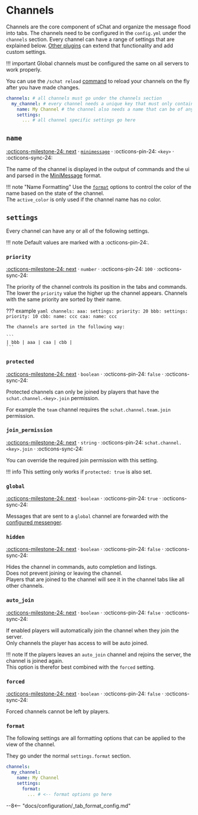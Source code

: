 # Channels

Channels are the core component of sChat and organize the message flood into tabs. The channels need to be configured in the `config.yml` under the `channels` section.
Every channel can have a range of settings that are explained below. [Other plugins][developer] can extend that functionality and add custom settings.

!!! important
    Global channels must be configured the same on all servers to work properly.

You can use the `/schat reload` [command][commands] to reload your channels on the fly after you have made changes.

```yaml
channels: # all channels must go under the channels section
  my_channel: # every channel needs a unique key that must only contain letters, numbers, underscores or dashes
    name: My Channel # the channel also needs a name that can be of any format and is parsed as a minimessage
    settings:
      ... # all channel specific settings go here
```

## `name`

[:octicons-milestone-24: next][next] · [`minimessage`][minimessage] · :octicons-pin-24: `<key>` · :octicons-sync-24:

The name of the channel is displayed in the output of commands and the ui and parsed in the [MiniMessage][minimessage] format.

!!! note "Name Formatting"
    Use the [`format`](#format) options to control the color of the name based on the state of the channel.  
    The `active_color` is only used if the channel name has no color.

## `settings`

Every channel can have any or all of the following settings.  

!!! note
    Default values are marked with a :octicons-pin-24:.

### `priority`

[:octicons-milestone-24: next][next] · `number` · :octicons-pin-24: `100` · :octicons-sync-24:

The priority of the channel controls its position in the tabs and commands.  
The lower the `priority` value the higher up the channel appears.
Channels with the same priority are sorted by their name.

??? example
    ```yaml
    channels:
    aaa:
        settings:
        priority: 20
    bbb:
        settings:
        priority: 10
    cbb:
        name: ccc
    caa:
        name: ccc
    ```

    The channels are sorted in the following way:

    ```
    | bbb | aaa | caa | cbb |
    ```

### `protected`

[:octicons-milestone-24: next][next] · `boolean` · :octicons-pin-24: `false` · :octicons-sync-24:

Protected channels can only be joined by players that have the `schat.channel.<key>.join` permission.  

For example the `team` channel requires the `schat.channel.team.join` permission.

### `join_permission`

[:octicons-milestone-24: next][next] · `string` · :octicons-pin-24: `schat.channel.<key>.join` · :octicons-sync-24:

You can override the required join permission with this setting.

!!! info
    This setting only works if `protected: true` is also set.

### `global`

[:octicons-milestone-24: next][next] · `boolean` · :octicons-pin-24: `true` · :octicons-sync-24:

Messages that are sent to a `global` channel are forwarded with the [configured messenger][messenger].  

### `hidden`

[:octicons-milestone-24: next][next] · `boolean` · :octicons-pin-24: `false` · :octicons-sync-24:

Hides the channel in commands, auto completion and listings.  
Does not prevent joining or leaving the channel.  
Players that are joined to the channel will see it in the channel tabs like all other channels.

### `auto_join`

[:octicons-milestone-24: next][next] · `boolean` · :octicons-pin-24: `false` · :octicons-sync-24:

If enabled players will automatically join the channel when they join the server.  
Only channels the player has access to will be auto joined.

!!! note
    If the players leaves an `auto_join` channel and rejoins the server, the channel is joined again.  
    This option is therefor best combined with the `forced` setting.

### `forced`

[:octicons-milestone-24: next][next] · `boolean` · :octicons-pin-24: `false` · :octicons-sync-24:

Forced channels cannot be left by players.

### `format`

The following settings are all formatting options that can be applied to the view of the channel.

They go under the normal `settings.format` section.

```yaml
channels:
  my_channel:
    name: My Channel
    settings:
      format:
        ... # <-- format options go here
```

--8<-- "docs/configuration/_tab_format_config.md"

[next]: https://github.com/sVoxelDev/sChat/releases/latest
[developer]: /developer
[commands]: /commands
[messenger]: reference.md#messenger
[minimessage]: minimessage.md
[color]: minimessage#color
[placeholderapi]: /extensions/placeholderapi
